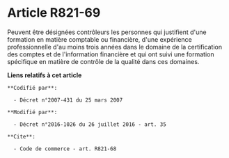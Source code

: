 # Article R821-69

Peuvent être désignées contrôleurs les personnes qui justifient d'une formation en matière comptable ou financière, d'une
expérience professionnelle d'au moins trois années dans le domaine de la certification des comptes et de l'information
financière et qui ont suivi une formation spécifique en matière de contrôle de la qualité dans ces domaines.

**Liens relatifs à cet article**

	**Codifié par**:

	  - Décret n°2007-431 du 25 mars 2007

	**Modifié par**:

	  - Décret n°2016-1026 du 26 juillet 2016 - art. 35

	**Cite**:

	  - Code de commerce - art. R821-68
